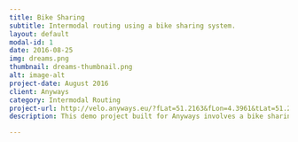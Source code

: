```yaml
---
title: Bike Sharing
subtitle: Intermodal routing using a bike sharing system.
layout: default
modal-id: 1
date: 2016-08-25
img: dreams.png
thumbnail: dreams-thumbnail.png
alt: image-alt
project-date: August 2016
client: Anyways
category: Intermodal Routing
project-url: http://velo.anyways.eu/?fLat=51.2163&fLon=4.3961&tLat=51.219&tLon=4.4349
description: This demo project built for Anyways involves a bike sharing system in the city of antwerp. Routing is done between two points and the bike sharing system is used in the route when it's faster compare to walking.

---
```

